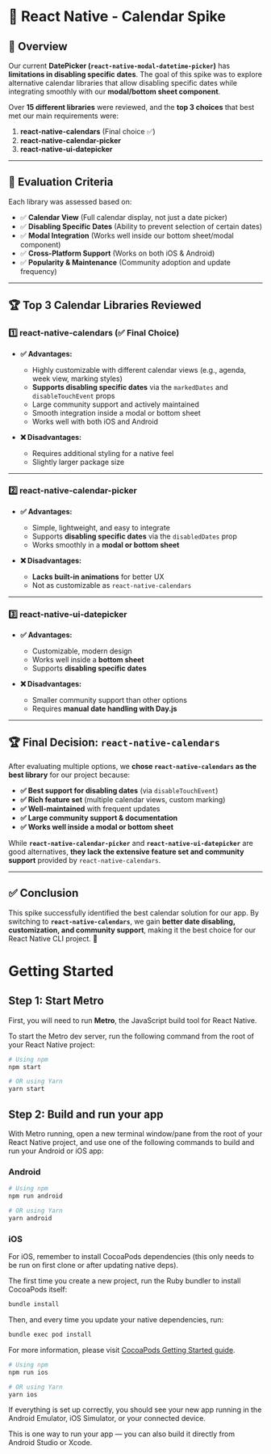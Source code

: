 # 📌 React Native - Calendar Spike

## 📝 Overview

Our current **DatePicker (`react-native-modal-datetime-picker`)** has **limitations in disabling specific dates**. The goal of this spike was to explore alternative calendar libraries that allow disabling specific dates while integrating smoothly with our **modal/bottom sheet component**.

Over **15 different libraries** were reviewed, and the **top 3 choices** that best met our main requirements were:

1. **react-native-calendars** (Final choice ✅)
2. **react-native-calendar-picker**
3. **react-native-ui-datepicker**

---

## 🔎 Evaluation Criteria

Each library was assessed based on:

- ✅ **Calendar View** (Full calendar display, not just a date picker)
- ✅ **Disabling Specific Dates** (Ability to prevent selection of certain dates)
- ✅ **Modal Integration** (Works well inside our bottom sheet/modal component)
- ✅ **Cross-Platform Support** (Works on both iOS & Android)
- ✅ **Popularity & Maintenance** (Community adoption and update frequency)

---

## 🏆 Top 3 Calendar Libraries Reviewed

### 1️⃣ react-native-calendars (✅ **Final Choice**)

- **✅ Advantages:**

  - Highly customizable with different calendar views (e.g., agenda, week view, marking styles)
  - **Supports disabling specific dates** via the `markedDates` and `disableTouchEvent` props
  - Large community support and actively maintained
  - Smooth integration inside a modal or bottom sheet
  - Works well with both iOS and Android

- **❌ Disadvantages:**
  - Requires additional styling for a native feel
  - Slightly larger package size

---

### 2️⃣ react-native-calendar-picker

- **✅ Advantages:**

  - Simple, lightweight, and easy to integrate
  - Supports **disabling specific dates** via the `disabledDates` prop
  - Works smoothly in a **modal or bottom sheet**

- **❌ Disadvantages:**
  - **Lacks built-in animations** for better UX
  - Not as customizable as `react-native-calendars`

---

### 3️⃣ react-native-ui-datepicker

- **✅ Advantages:**

  - Customizable, modern design
  - Works well inside a **bottom sheet**
  - Supports **disabling specific dates**

- **❌ Disadvantages:**
  - Smaller community support than other options
  - Requires **manual date handling with Day.js**

---

## 🏆 Final Decision: `react-native-calendars`

After evaluating multiple options, we **chose `react-native-calendars` as the best library** for our project because:

- **✅ Best support for disabling dates** (via `disableTouchEvent`)
- **✅ Rich feature set** (multiple calendar views, custom marking)
- **✅ Well-maintained** with frequent updates
- **✅ Large community support & documentation**
- **✅ Works well inside a modal or bottom sheet**

While **`react-native-calendar-picker`** and **`react-native-ui-datepicker`** are good alternatives, **they lack the extensive feature set and community support** provided by `react-native-calendars`.

---

## ✅ Conclusion

This spike successfully identified the best calendar solution for our app. By switching to **`react-native-calendars`**, we gain **better date disabling, customization, and community support**, making it the best choice for our React Native CLI project. 🚀

# Getting Started

## Step 1: Start Metro

First, you will need to run **Metro**, the JavaScript build tool for React Native.

To start the Metro dev server, run the following command from the root of your React Native project:

```sh
# Using npm
npm start

# OR using Yarn
yarn start
```

## Step 2: Build and run your app

With Metro running, open a new terminal window/pane from the root of your React Native project, and use one of the following commands to build and run your Android or iOS app:

### Android

```sh
# Using npm
npm run android

# OR using Yarn
yarn android
```

### iOS

For iOS, remember to install CocoaPods dependencies (this only needs to be run on first clone or after updating native deps).

The first time you create a new project, run the Ruby bundler to install CocoaPods itself:

```sh
bundle install
```

Then, and every time you update your native dependencies, run:

```sh
bundle exec pod install
```

For more information, please visit [CocoaPods Getting Started guide](https://guides.cocoapods.org/using/getting-started.html).

```sh
# Using npm
npm run ios

# OR using Yarn
yarn ios
```

If everything is set up correctly, you should see your new app running in the Android Emulator, iOS Simulator, or your connected device.

This is one way to run your app — you can also build it directly from Android Studio or Xcode.

